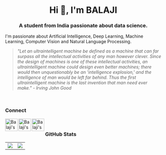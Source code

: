 <h1 align="center">Hi 👋, I'm BALAJI</h1>
<h3 align="center">A student from India passionate about data science.</h3>

I'm passionate about Artificial Intelligence, Deep Learning, Machine Learning, Computer Vision and Natural Language Processing.

<div>

> *"Let an ultraintelligent machine be defined as a machine that can far surpass all the intellectual activities of any man however clever. Since the design of machines is one of these intellectual activities, an ultraintelligent machine could design even better machines; there would then unquestionably be an 'intelligence explosion,' and the intelligence of man would be left far behind. Thus the first ultraintelligent machine is the last invention that man need ever make." - Irving John Good*

<div>
<br>

### Connect

<a href="https://www.linkedin.com/in/balaji24092001/">
  <img align="left" alt="Balaji's LinkedIn" width="40px" height="40px padding=10px" src="https://cdn.icon-icons.com/icons2/555/PNG/512/linkedin_icon-icons.com_53609.png" />
</a>

<a href="https://x.com/BALAJI240901">
  <img align="left" alt="Balaji's X" width="40px" height="40px" src="https://cdn.icon-icons.com/icons2/4076/PNG/512/twitter_x_logo_icon_258917.png" />
</a>

<a href="https://www.kaggle.com/balajivaraprasad">
  <img align="left" alt="Balaji's Kaggle" width="40px" height="40px" src="https://cdn.icon-icons.com/icons2/2699/PNG/512/kaggle_logo_icon_168473.png" />
</a>

<br/>

### GitHub Stats

<table class="center" style="width:100%;">
  <tr>
    <td align="center">
  <img align="center" src="https://github-readme-stats.vercel.app/api?username=BALAJI24092001&count_private=true&show_icons=true&theme=onedark&hide_border=true" />
    </td>
    <td align="center">
  <img align="center" src="https://github-readme-stats.vercel.app/api/top-langs/?username=BALAJI24092001&langs_count=10&layout=compact&theme=onedark&hide_border=true" />
</td>
  </tr>
</table>

